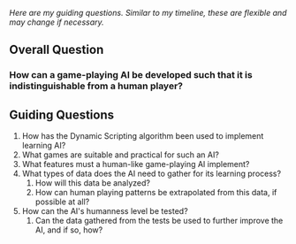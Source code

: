 *Here are my guiding questions. Similar to my timeline, these are flexible and may change if necessary.*

## Overall Question

### How can a game-playing AI be developed such that it is indistinguishable from a human player?

## Guiding Questions

1. How has the Dynamic Scripting algorithm been used to implement learning AI?
2. What games are suitable and practical for such an AI?
3. What features must a human-like game-playing AI implement?
4. What types of data does the AI need to gather for its learning process?
	1. How will this data be analyzed?
	2. How can human playing patterns be extrapolated from this data, if possible at all?
5. How can the AI's humanness level be tested?
	1. Can the data gathered from the tests be used to further improve the AI, and if so, how?
